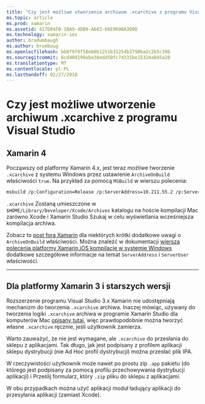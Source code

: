 ```yaml
---
title: "Czy jest możliwe utworzenie archiwum .xcarchive z programu Visual Studio"
ms.topic: article
ms.prod: xamarin
ms.assetid: 417D84FB-1BA9-4DB9-A683-66E960BA3D0D
ms.technology: xamarin-ios
author: bradumbaugh
ms.author: brumbaug
ms.openlocfilehash: bb8f9f8f58eb0b1251b31254b3798ba2c2b5c39b
ms.sourcegitcommit: 6cd40d190abe38edd50fc74331be15324a845a28
ms.translationtype: MT
ms.contentlocale: pl-PL
ms.lasthandoff: 02/27/2018
---
```

# <a name="is-it-possible-to-create-a-xcarchive-archive-from-visual-studio"></a>Czy jest możliwe utworzenie archiwum .xcarchive z programu Visual Studio

## <a name="for-xamarin-4"></a>Xamarin 4

Począwszy od platformy Xamarin 4.x, jest teraz możliwe tworzenie `.xcarchive` z systemu Windows przez ustawienie `ArchiveOnBuild` właściwości `true`. Na przykład za pomocą `MSBuild` w wierszu polecenia:

```bash
msbuild /p:Configuration=Release /p:ServerAddress=10.211.55.2 /p:ServerUser=xamUser /p:Platform=iPhone /p:ArchiveOnBuild=true /t:"Build" MyProject.csproj
```

`.xcarchive` Zostaną umieszczone w `$HOME/Library/Developer/Xcode/Archives` katalogu na hoście kompilacji Mac zarówno Xcode i Xamarin Studio Szukaj w celu wyświetlania wcześniejsza kompilacja archiwa.

Zobacz to [post fora Xamarin](https://forums.xamarin.com/discussion/comment/156635/#Comment_156635) dla niektórych krótki dodatkowe uwagi o `ArchiveOnBuild` właściwości. Można znaleźć w dokumentacji [wiersza polecenia platformy Xamarin.iOS kompilacje w systemie Windows](~/ios/get-started/installation/windows/connecting-to-mac/index.md) dodatkowe szczegółowe informacje na temat `ServerAddress` i `ServerUser` właściwości.

* * *

## <a name="for-xamarin-3-and-earlier"></a>Dla platformy Xamarin 3 i starszych wersji

Rozszerzenie programu Visual Studio 3.x Xamarin nie udostępniają mechanizm do tworzenia `.xcarchive` archiwa. Inaczej mówiąc, używany do tworzenia logiki `.xcarchive` archiwa w programie Xamarin Studio dla komputerów Mac [opisany tutaj](https://bugzilla.xamarin.com/show_bug.cgi?id=35#c5), więc prawdopodobnie można tworzyć własne `.xcarchive` ręcznie, jeśli użytkownik zamierza.

Warto zauważyć, że nie jest wymagane, ale `.xcarchive` do przesłania do sklepu z aplikacjami. Tak długo, jak jest podpisany z profilem aplikacji sklepu dystrybucji (nie Ad Hoc profil dystrybucji) można przesłać plik IPA.

W rzeczywistości użytkownik może nawet po prostu zip `.app` pakietu (do którego jest podpisany za pomocą profilu przechowywania dystrybucji aplikacji) i Prześlij formularz, który `.zip` pliku do sklepu z aplikacjami.

W obu przypadkach można użyć aplikacji moduł ładujący aplikacji do przesyłania aplikacji (zamiast Xcode).

